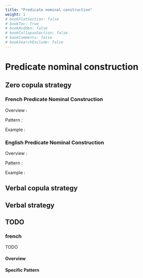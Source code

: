 ```yaml
---
title: "Predicate nominal construction"
weight: 1
# bookFlatSection: false
# bookToc: true
# bookHidden: false
# bookCollapseSection: false
# bookComments: false
# bookSearchExclude: false
---
```


# Predicate nominal construction

## Zero copula strategy

### French Predicate Nominal Construction

Overview : 

Pattern : 

Example : 

### English Predicate Nominal Construction

Overview : 

Pattern : 

Example : 

## Verbal copula strategy

## Verbal strategy


## TODO 

### french

TODO
#### Overview

#### Specific Pattern


